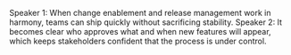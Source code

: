 Speaker 1: When change enablement and release management work in harmony, teams can ship quickly without sacrificing stability.
Speaker 2: It becomes clear who approves what and when new features will appear, which keeps stakeholders confident that the process is under control.
